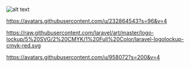 ![alt text](https://avatars.githubusercontent.com/u/232864543?s=96&v=4 "nexaphp")

https://avatars.githubusercontent.com/u/232864543?s=96&v=4

https://raw.githubusercontent.com/laravel/art/master/logo-lockup/5%20SVG/2%20CMYK/1%20Full%20Color/laravel-logolockup-cmyk-red.svg

https://avatars.githubusercontent.com/u/958072?s=200&v=4
